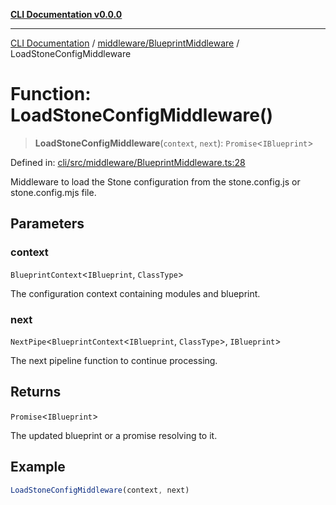 [**CLI Documentation v0.0.0**](../../../README.md)

***

[CLI Documentation](../../../modules.md) / [middleware/BlueprintMiddleware](../README.md) / LoadStoneConfigMiddleware

# Function: LoadStoneConfigMiddleware()

> **LoadStoneConfigMiddleware**(`context`, `next`): `Promise`\<`IBlueprint`\>

Defined in: [cli/src/middleware/BlueprintMiddleware.ts:28](https://github.com/stonemjs/cli/blob/9e518a2b8256b5ebc9e0e69a80ac84eb1fb59bf9/src/middleware/BlueprintMiddleware.ts#L28)

Middleware to load the Stone configuration from the stone.config.js or stone.config.mjs file.

## Parameters

### context

`BlueprintContext`\<`IBlueprint`, `ClassType`\>

The configuration context containing modules and blueprint.

### next

`NextPipe`\<`BlueprintContext`\<`IBlueprint`, `ClassType`\>, `IBlueprint`\>

The next pipeline function to continue processing.

## Returns

`Promise`\<`IBlueprint`\>

The updated blueprint or a promise resolving to it.

## Example

```typescript
LoadStoneConfigMiddleware(context, next)
```
